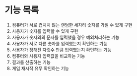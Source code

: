 # 기능 목록

1. 컴퓨터가 서로 겹치치 않는 랜덤한 세자리 숫자를 가질 수 있게 구현
2. 사용자가 숫자를 입력할 수 있게 구현
3. 사용자가 숫자외의 문자를 입력했을 경우 예외처리하는 기능
4. 사용자가 서로 다른 숫자를 입력했는지 확인하는 기능
5. 사용자가 정해진 자릿수 만큼 입력했는지 확인하는 기능
6. 컴퓨터와 사용자 입력값을 비교하는 기능
7. 결과를 산출하는 기능
8. 게임 재시작 유무 확인하는 기능